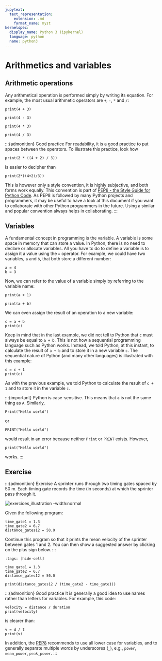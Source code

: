 ```yaml
---
jupytext:
  text_representation:
    extension: .md
    format_name: myst
kernelspec:
  display_name: Python 3 (ipykernel)
  language: python
  name: python3
---
```


# Arithmetics and variables

## Arithmetic operations

Any arithmetical operation is performed simply by writing its equation. For example, the most usual arithmetic operators are `+`, `-`, `*` and `/`:

```{code-cell}
print(4 + 3)
```

```{code-cell}
print(4 - 3)
```

```{code-cell}
print(4 * 3)
```

```{code-cell}
print(4 / 3)
```

:::{admonition} Good practice
For readability, it is a good practice to put spaces between the operators. To illustrate this practice, look how

```
print(2 * ((4 + 2) / 3))
```

is easier to decipher than

```
print(2*((4+2)/3))
```

This is however only a style convention, it is highly subjective, and both forms work equally. This convention is part of [PEP8 - the Style Guide for Python Code](https://pep8.org/). As PEP8 is followed by many Python projects and programmers, it may be useful to have a look at this document if you want to collaborate with other Python programmers in the future. Using a similar and popular convention always helps in collaborating.
:::

## Variables

A fundamental concept in programming is the variable. A variable is some space in memory that can store a value. In Python, there is no need to declare or allocate variables. All you have to do to define a variable is to assign it a value using the `=` operator. For example, we could have two variables, `a` and `b`, that both store a different number:

```{code-cell}
a = 4
b = 3
```

Now, we can refer to the value of a variable simply by referring to the variable name:

```{code-cell}
print(a + 1)
```

```{code-cell}
print(a + b)
```

We can even assign the result of an operation to a new variable:

```{code-cell}
c = a + b
print(c)
```

Keep in mind that in the last example, we did not tell to Python that `c` must always be equal to `a + b`. This is not how a sequential programming language such as Python works. Instead, we told Python, at this instant, to calculate the result of `a + b` and to store it in a new variable `c`. The sequential nature of Python (and many other languages) is illustrated with this example:

```{code-cell}
c = c + 1
print(c)
````

As with the previous example, we told Python to calculate the result of `c + 1` and to store it in the variable `c`.

:::{important}
Python is case-sensitive. This means that `a` is not the same thing as `A`. Similarly,

```
Print("Hello world")
```

or

```
PRINT("Hello world")
```

would result in an error because neither `Print` or `PRINT` exists. However,

```
print("Hello world")
```

works.
:::

## Exercise

:::{admonition} Exercise
A sprinter runs through two timing gates spaced by 50 m. Each timing gate records the time (in seconds) at which the sprinter pass through it.

![exercices_illustration -width:normal](_static/images/exercise_timing_gates.png)

Given the following program:

```
time_gate1 = 1.3
time_gate2 = 6.7
distance_gates12 = 50.0
```

Continue this program so that it prints the mean velocity of the sprinter between gates 1 and 2. You can then show a suggested answer by clicking on the plus sign below.
:::

```{code-cell}
:tags: [hide-cell]

time_gate1 = 1.3
time_gate2 = 6.7
distance_gates12 = 50.0

print(distance_gates12 / (time_gate2 - time_gate1))
```

:::{admonition} Good practice
It is generally a good idea to use names rather than letters for variables. For example, this code:

```
velocity = distance / duration
print(velocity)
```

is clearer than:

```
v = d / t
print(v)
```

In addition, the [PEP8](https://pep8.org/) recommends to use all lower case for variables, and to generally separate multiple words by underscores (`_`), e.g., `power`, `mean_power`, `peak_power`.
:::

